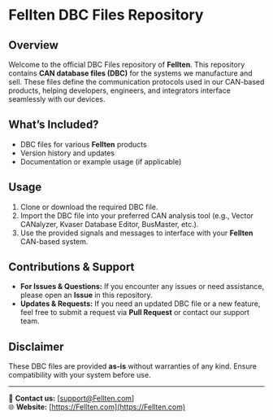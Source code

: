 # Fellten DBC Files Repository

## Overview

Welcome to the official DBC Files repository of **Fellten**. This repository contains **CAN database files (DBC)** for the systems we manufacture and sell. These files define the communication protocols used in our CAN-based products, helping developers, engineers, and integrators interface seamlessly with our devices.

## What’s Included?

- DBC files for various **Fellten** products
- Version history and updates
- Documentation or example usage (if applicable)

## Usage

1. Clone or download the required DBC file.
2. Import the DBC file into your preferred CAN analysis tool (e.g., Vector CANalyzer, Kvaser Database Editor, BusMaster, etc.).
3. Use the provided signals and messages to interface with your **Fellten** CAN-based system.

## Contributions & Support

- **For Issues & Questions:** If you encounter any issues or need assistance, please open an **Issue** in this repository.
- **Updates & Requests:** If you need an updated DBC file or a new feature, feel free to submit a request via **Pull Request** or contact our support team.

## Disclaimer

These DBC files are provided **as-is** without warranties of any kind. Ensure compatibility with your system before use.

---

📧 **Contact us:** [support@Fellten.com]  
🌐 **Website:** [https://Fellten.com](https://Fellten.com)
